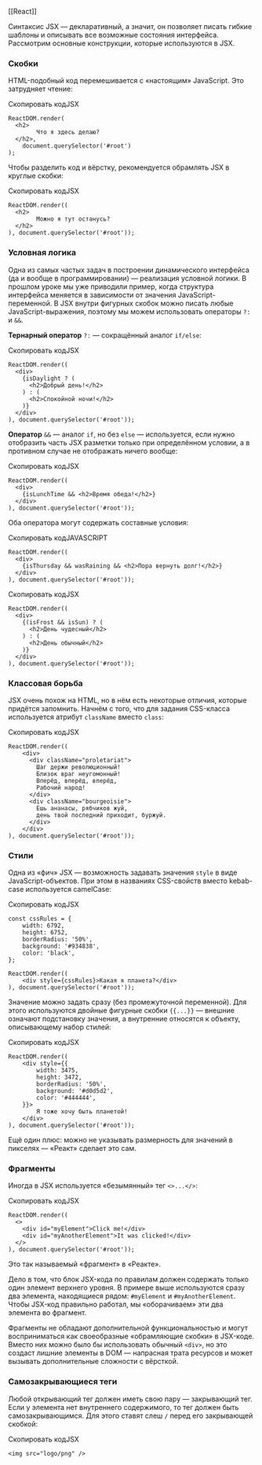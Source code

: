 [[React]]

Синтаксис JSX — декларативный, а значит, он позволяет писать гибкие шаблоны и описывать все возможные состояния интерфейса. Рассмотрим основные конструкции, которые используются в JSX.

### Скобки

HTML-подобный код перемешивается с «настоящим» JavaScript. Это затрудняет чтение:

Скопировать кодJSX

```
ReactDOM.render(
  <h2>
        Что я здесь делаю?
  </h2>,
    document.querySelector('#root')
); 
```

Чтобы разделить код и вёрстку, рекомендуется обрамлять JSX в круглые скобки:

Скопировать кодJSX

```
ReactDOM.render((
  <h2>
        Можно я тут останусь?
  </h2>
), document.querySelector('#root')); 
```

### Условная логика

Одна из самых частых задач в построении динамического интерфейса (да и вообще в программировании) — реализация условной логики. В прошлом уроке мы уже приводили пример, когда структура интерфейса меняется в зависимости от значения JavaScript-переменной. В JSX внутри фигурных скобок можно писать любые JavaScript-выражения, поэтому мы можем использовать операторы `?:` и `&&`.

**Тернарный оператор** `?:` — сокращённый аналог `if/else`:

Скопировать кодJSX

```
ReactDOM.render((
  <div>
    {isDaylight ? (
      <h2>Добрый день!</h2>
    ) : (
      <h2>Спокойной ночи!</h2>
    )}
  </div>
), document.querySelector('#root')); 
```

**Оператор** `&&` — аналог `if`, но без `else` — используется, если нужно отобразить часть JSX разметки только при определённом условии, а в противном случае не отображать ничего вообще:

Скопировать кодJSX

```
ReactDOM.render((
  <div>
    {isLunchTime && <h2>Время обеда!</h2>}
  </div>
), document.querySelector('#root')); 
```

Оба оператора могут содержать составные условия:

Скопировать кодJAVASCRIPT

```
ReactDOM.render((
  <div>
    {isThursday && wasRaining && <h2>Пора вернуть долг!</h2>}
  </div>
), document.querySelector('#root')); 
```

Скопировать кодJSX

```
ReactDOM.render((
  <div>
    {(isFrost && isSun) ? (
      <h2>День чудесный</h2>
    ) : (
      <h2>День обычный</h2>
    )}
  </div>
), document.querySelector('#root')); 
```

### Классовая борьба

JSX очень похож на HTML, но в нём есть некоторые отличия, которые придётся запомнить. Начнём с того, что для задания CSS-класса используется атрибут `className` вместо `class`:

Скопировать кодJSX

```
ReactDOM.render((
    <div>
      <div className="proletariat">
        Шаг держи революционный!
        Близок враг неугомонный!
        Вперёд, вперёд, вперёд,
        Рабочий народ!
      </div>
      <div className="bourgeoisie">
        Ешь ананасы, рябчиков жуй,
        день твой последний приходит, буржуй.
      </div>
    </div>
), document.querySelector('#root')); 
```

### Стили

Одна из «фич» JSX — возможность задавать значения `style` в виде JavaScript-объектов. При этом в названиях CSS-свойств вместо kebab-case используется camelCase:

Скопировать кодJSX

```
const cssRules = {
    width: 6792,
    height: 6752,
    borderRadius: '50%',
    background: '#934838',
    color: 'black',
};

ReactDOM.render((
    <div style={cssRules}>Какая я планета?</div>
), document.querySelector('#root')); 
```

Значение можно задать сразу (без промежуточной переменной). Для этого используются двойные фигурные скобки `{{...}}` — внешние означают подстановку значения, а внутренние относятся к объекту, описывающему набор стилей:

Скопировать кодJSX

```
ReactDOM.render((
    <div style={{
        width: 3475,
        height: 3472,
        borderRadius: '50%',
        background: '#d0d5d2',
        color: '#444444',
    }}>
        Я тоже хочу быть планетой!
    </div>
), document.querySelector('#root')); 
```

Ещё один плюс: можно не указывать размерность для значений в пикселях — «Реакт» сделает это сам.

### Фрагменты

Иногда в JSX используется «безымянный» тег `<>...</>`:

Скопировать кодJSX

```
ReactDOM.render((
  <>
    <div id="myElement">Click me!</div>
    <div id="myAnotherElement">It was clicked!</div>
  </>
), document.querySelector('#root')); 
```

Это так называемый «фрагмент» в «Реакте».

Дело в том, что блок JSX-кода по правилам должен содержать только один элемент верхнего уровня. В примере выше используются сразу два элемента, находящиеся рядом: `#myElement` и `#myAnotherElement`. Чтобы JSX-код правильно работал, мы «оборачиваем» эти два элемента во фрагмент.

Фрагменты не обладают дополнительной функциональностью и могут восприниматься как своеобразные «обрамляющие скобки» в JSX-коде. Вместо них можно было бы использовать обычный `<div>`, но это создаст лишние элементы в DOM — напрасная трата ресурсов и может вызывать дополнительные сложности с вёрсткой.

### Самозакрывающиеся теги

Любой открывающий тег должен иметь свою пару — закрывающий тег. Если у элемента нет внутреннего содержимого, то тег должен быть самозакрывающимся. Для этого ставят слеш `/` перед его закрывающей скобкой:

Скопировать кодJSX

```
<img src="logo/png" /> 
```